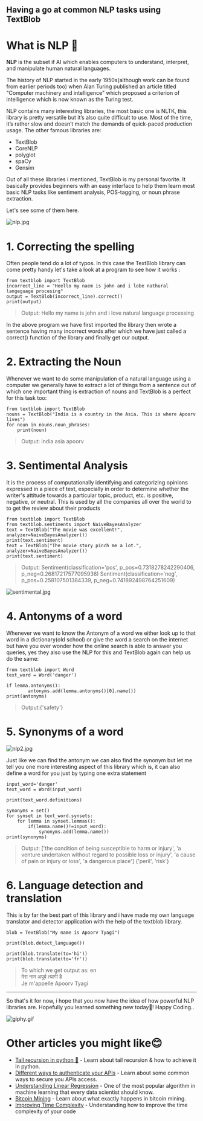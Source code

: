 ## Having a go at common NLP tasks using TextBlob

# What is NLP 🤖
**NLP** is the subset if AI which enables computers to understand, interpret, and manipulate human natural languages. 

The history of NLP started in the early 1950s(although work can be found from earlier periods too) when Alan Turing published an article titled "Computer machinery and intelligence" which proposed a criterion of intelligence which is now known as the Turing test.

NLP contains many interesting libraries, the most basic one is NLTK, this library is pretty versatile but it’s also quite difficult to use. Most of the time, it’s rather slow and doesn’t match the demands of quick-paced production usage. The other famous libraries are:

- TextBlob
- CoreNLP
- polyglot
- spaCy
- Gensim 

Out of all these libraries i mentioned, TextBlob is my personal favorite. It basically provides beginners with an easy interface to help them learn most basic NLP tasks like sentiment analysis, POS-tagging, or noun phrase extraction.

Let's see some of them here.

![nlp.jpg](https://cdn.hashnode.com/res/hashnode/image/upload/v1603302739929/KLO6-o_qb.jpeg)

# 1. Correcting the spelling
Often people tend do a lot of typos. In this case the TextBlob library can come pretty handy let's take a look at a program to see how it works :
```
from textblob import TextBlob
incorrect_line = "Heello my naem is john and i lobe nathural langeguage procesing"
output = TextBlob(incorrect_line).correct()
print(output)
```
>Output: Hello my name is john and i love natural language processing

In the above program we have first imported the library then wrote a sentence having many incorrect words after which we have just called a correct() function of the library and finally get our output.

# 2. Extracting the Noun
Whenever we want to do some manipulation of a natural language using a computer we generally  have to extract a lot of things from a sentence out of which one important thing is extraction of nouns and TextBlob is a perfect for this task too:
```
from textblob import TextBlob
nouns = TextBlob("India is a country in the Asia. This is where Apoorv lives")
for noun in nouns.noun_phrases:
    print(noun)
```
>Output: india asia apoorv

# 3. Sentimental Analysis
It is the process of computationally identifying and categorizing opinions expressed in a piece of text, especially in order to determine whether the writer's attitude towards a particular topic, product, etc. is positive, negative, or neutral. This is used by all the companies all over the world to to get the review about their products
```
from textblob import TextBlob
from textblob.sentiments import NaiveBayesAnalyzer
text = TextBlob("The movie was excellent!", analyzer=NaiveBayesAnalyzer())
print(text.sentiment)
text = TextBlob("The movie story pinch me a lot.", analyzer=NaiveBayesAnalyzer())
print(text.sentiment)  
```
>Output: Sentiment(classification='pos', p_pos=0.7318278242290406, p_neg=0.26817217577095936)
Sentiment(classification='neg', p_pos=0.258107501384339, p_neg=0.741892498764251609)


![sentimental.jpg](https://cdn.hashnode.com/res/hashnode/image/upload/v1603302782422/nhqSq8jKF.jpeg)

# 4. Antonyms of a word
Whenever we want to know the Antonym of a word we  either look up to that word in a dictionary(old school) or give the word a search on the internet but have you ever wonder how the online search is able to answer you queries, yes they also use the NLP for this and TextBlob again can help us do the same:
```
from textblob import Word
text_word = Word('danger')

if lemma.antonyms():
        antonyms.add(lemma.antonyms()[0].name())        
print(antonyms)  
```
>Output:{'safety'}

# 5. Synonyms of a word

![nlp2.jpg](https://cdn.hashnode.com/res/hashnode/image/upload/v1603302826355/1nccGyCZA.jpeg)

Just like we can find the antonym we can also find the synonym but let me tell you one more interesting aspect of this library which is, it can also define a word for you just by typing one extra statement
```
input_word='danger'
text_word = Word(input_word)

print(text_word.definitions)

synonyms = set()
for synset in text_word.synsets:
    for lemma in synset.lemmas():
        if(lemma.name()!=input_word):
            synonyms.add(lemma.name())  
print(synonyms)
```
>Output:  ['the condition of being susceptible to harm or injury', 'a venture undertaken without regard to possible loss        or injury', 'a cause of pain or injury or loss', 'a dangerous place'] 
{'peril', 'risk'}

# 6. Language detection and translation
This is by far the best part of this library and i have made my own language translator and detector application with the help of the textblob library.
```
blob = TextBlob("My name is Apoorv Tyagi")

print(blob.detect_language())

print(blob.translate(to='hi'))
print(blob.translate(to='fr'))
```
>To which we get output as: 
en  
मेरा नाम अपूर्व त्यागी है   
Je m'appelle Apoorv Tyagi

---

So that's it for now, i hope that you now have the idea of how powerful NLP libraries are.
Hopefully you learned something new today🤞! Happy Coding..

![giphy.gif](https://cdn.hashnode.com/res/hashnode/image/upload/v1603387799347/A-w4jg4SC.gif)

# Other articles you might like😊

- [Tail recursion in python 🐍](https://apoorvtyagi.tech/tail-recursion-in-python) - Learn about tail recursion & how to achieve it in python.
- [Different ways to authenticate your APIs](https://apoorvtyagi.tech/different-ways-to-authenticate-your-apis) - Learn about some common ways to secure you APIs access.
- [Understanding Linear Regression](https://apoorvtyagi.tech/understanding-linear-regression) - One of the most popular algorithm in machine learning that every data scientist should know.
- [Bitcoin Mining](https://apoorvtyagi.tech/let-us-mine) -  Learn about what exactly happens in bitcoin mining.
- [Improving Time Complexity](https://apoorvtyagi.tech/improving-time-complexity) - Understanding how to improve the time complexity of your code